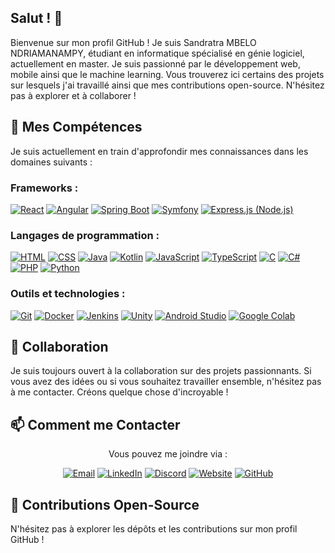 <!--
**MN-Sandratra/MN-Sandratra** is a ✨ _special_ ✨ repository because its `README.md` (this file) appears on your GitHub profile.

Here are some ideas to get you started:

- 🔭 I’m currently working on ...
- 🌱 I’m currently learning ...
- 👯 I’m looking to collaborate on ...
- 🤔 I’m looking for help with ...
- 💬 Ask me about ...
- 📫 How to reach me: ...
- 😄 Pronouns: ...
- ⚡ Fun fact: ...
-->
## Salut ! 👋

Bienvenue sur mon profil GitHub ! Je suis Sandratra MBELO NDRIAMANAMPY, étudiant en informatique spécialisé en génie logiciel, actuellement en master. Je suis passionné par le développement web, mobile ainsi que le machine learning. Vous trouverez ici certains des projets sur lesquels j'ai travaillé ainsi que mes contributions open-source. N'hésitez pas à explorer et à collaborer !


## 🌱 Mes Compétences

Je suis actuellement en train d'approfondir mes connaissances dans les domaines suivants :

### Frameworks :

[![React](https://img.icons8.com/color/96/000000/react-native.png)](https://reactjs.org/)
[![Angular](https://img.icons8.com/color/96/000000/angularjs.png)](https://angular.io/)
[![Spring Boot](https://img.icons8.com/color/96/000000/spring-logo.png)](https://spring.io/projects/spring-boot)
[![Symfony](https://img.icons8.com/color/96/000000/symfony.png)](https://symfony.com/)
[![Express.js (Node.js)](https://img.icons8.com/color/96/000000/nodejs.png)](https://expressjs.com/)

### Langages de programmation :

[![HTML](https://img.icons8.com/color/96/000000/html-5.png)](https://developer.mozilla.org/en-US/docs/Web/HTML)
[![CSS](https://img.icons8.com/color/96/000000/css3.png)](https://developer.mozilla.org/en-US/docs/Web/CSS)
[![Java](https://img.icons8.com/color/96/000000/java-coffee-cup-logo.png)](https://www.java.com/)
[![Kotlin](https://img.icons8.com/color/96/000000/kotlin.png)](https://kotlinlang.org/)
[![JavaScript](https://img.icons8.com/color/96/000000/javascript.png)](https://developer.mozilla.org/en-US/docs/Web/JavaScript)
[![TypeScript](https://img.icons8.com/color/96/000000/typescript.png)](https://www.typescriptlang.org/)
[![C](https://img.icons8.com/color/96/000000/c-programming.png)](https://en.cppreference.com/w/c)
[![C#](https://img.icons8.com/color/96/000000/c-sharp-logo.png)](https://docs.microsoft.com/en-us/dotnet/csharp/)
[![PHP](https://img.icons8.com/officel/96/000000/php-logo.png)](https://www.php.net/)
[![Python](https://img.icons8.com/color/96/000000/python.png)](https://www.python.org/)


### Outils et technologies :

[![Git](https://img.icons8.com/color/96/000000/git.png)](https://git-scm.com/)
[![Docker](https://img.icons8.com/color/96/000000/docker.png)](https://www.docker.com/)
[![Jenkins](https://img.icons8.com/color/96/000000/jenkins.png)](https://www.jenkins.io/)
[![Unity](https://img.icons8.com/color/96/000000/unity.png)](https://unity.com/)
[![Android Studio](https://img.icons8.com/color/96/000000/android-studio.png)](https://developer.android.com/studio/)
[![Google Colab](https://img.icons8.com/color/96/000000/google-colab.png)](https://colab.research.google.com/)


## 👯 Collaboration

Je suis toujours ouvert à la collaboration sur des projets passionnants. Si vous avez des idées ou si vous souhaitez travailler ensemble, n'hésitez pas à me contacter. Créons quelque chose d'incroyable !


## 📫 Comment me Contacter

<div align="center">
  
Vous pouvez me joindre via :

[![Email](https://img.shields.io/badge/-Email-D14836?style=flat-square&logo=gmail&logoColor=white)](mailto:mn.sandratra@gmail.com)
[![LinkedIn](https://img.shields.io/badge/-LinkedIn-0077B5?style=flat-square&logo=linkedin&logoColor=white)](https://www.linkedin.com/in/in/sandratra-mbelo-ndriamanampy)
[![Discord](https://img.shields.io/badge/-Discord-7289DA?style=flat-square&logo=discord&logoColor=white)](https://discordapp.com/users/.sandratra)
[![Website](https://img.shields.io/badge/-Website-47CCCC?style=flat-square&logo=google-chrome&logoColor=white)](https://votre-site-web)
[![GitHub](https://img.shields.io/badge/-GitHub-181717?style=flat-square&logo=github&logoColor=white)](https://github.com/MN-Sandratra/)
</div>


## 🤝 Contributions Open-Source


N'hésitez pas à explorer les dépôts et les contributions sur mon profil GitHub !


